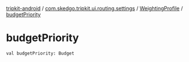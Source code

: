 [tripkit-android](../../index.md) / [com.skedgo.tripkit.ui.routing.settings](../index.md) / [WeightingProfile](index.md) / [budgetPriority](./budget-priority.md)

# budgetPriority

`val budgetPriority: Budget`